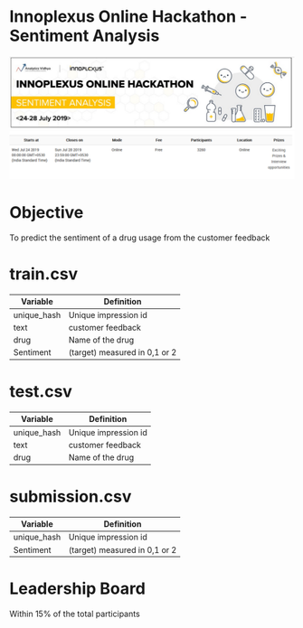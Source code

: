 # Innoplexus Online Hackathon - Sentiment Analysis

![Contest Details](Img/Innoplexus_Online_Hackathon.png)
![Participation Details](Img/Participants.png)


# Objective
To predict the sentiment of a drug usage from the customer feedback 

# train.csv

Variable	          | Definition
--------------------|---------------------------------------------------
unique_hash         | Unique impression id                     
text	              | customer feedback
drug	              | Name of the drug
Sentiment           | (target) measured in 0,1 or 2


# test.csv

Variable	          | Definition
--------------------|---------------------------------------------------
unique_hash         | Unique impression id                     
text	              | customer feedback
drug	              | Name of the drug


# submission.csv

Variable	          | Definition
--------------------|---------------------------------------------------
unique_hash         | Unique impression id                     
Sentiment           | (target) measured in 0,1 or 2

# Leadership Board

Within 15% of the total participants
